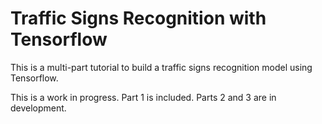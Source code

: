 # Traffic Signs Recognition with Tensorflow

This is a multi-part tutorial to build a traffic signs recognition model using Tensorflow.

This is a work in progress. Part 1 is included. Parts 2 and 3 are in development.

